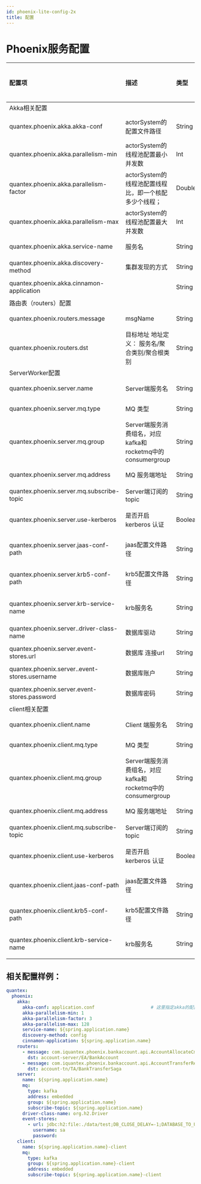 ```yaml
---
id: phoenix-lite-config-2x
title: 配置
---
```


# Phoenix服务配置

| 配置项                                        | 描述                                                       | 类型    | 默认值 | 是否必填 | 重要等级 | 备注 | 有效值                                 |
| :-------------------------------------------- | :--------------------------------------------------------- | :------ | :----- | :------- | :------- | :--- | :------------------------------------- |
| Akka相关配置                                  |                                                            |         |        |          |          |      |                                        |
| quantex.phoenix.akka.akka-conf                | actorSystem的配置文件路径                                  | String  |        | 必填     | 高       |      | application.conf，application-k8s.conf |
| quantex.phoenix.akka.parallelism-min          | actorSystem的线程池配置最小并发数                          | Int     | 1      | 非必填   | 高       |      |                                        |
| quantex.phoenix.akka.parallelism-factor       | actorSystem的线程池配置线程比，即一个核配多少个线程；      | Double  | 3      | 非必填   | 高       |      |                                        |
| quantex.phoenix.akka.parallelism-max          | actorSystem的线程池配置最大并发数                          | Int     | 128    | 非必填   | 高       |      |                                        |
| quantex.phoenix.akka.service-name             | 服务名                                                     | String  | 无     | 必填     | 高       |      |                                        |
| quantex.phoenix.akka.discovery-method         | 集群发现的方式                                             | String  |        | 必填     | 高       |      | config，kubernetes-api                 |
| quantex.phoenix.akka.cinnamon-application     |                                                            | String  | 无     | 必填     | 高       |      |                                        |
| 路由表（routers）配置                         |                                                            |         |        |          |          |      |                                        |
| quantex.phoenix.routers.message               | msgName                                                    | String  | 无     | 必填     | 高       |      |                                        |
| quantex.phoenix.routers.dst                   | 目标地址   地址定义： 服务名/聚合类别/聚合根类别           | String  | 无     | 必填     | 高       |      |                                        |
| ServerWorker配置                              |                                                            |         |        |          |          |      |                                        |
| quantex.phoenix.server.name                   | Server端服务名                                             | String  | 无     | 必填     | 高       |      |                                        |
| quantex.phoenix.server.mq.type                | MQ 类型                                                    | String  | 无     | 必填     | 高       |      | kafka                                  |
| quantex.phoenix.server.mq.group               | Server端服务消费组名，对应kafka和rocketmq中的consumergroup | String  | 无     | 必填     | 高       |      |                                        |
| quantex.phoenix.server.mq.address             | MQ 服务端地址                                              | String  | 无     | 必填     | 高       |      |                                        |
| quantex.phoenix.server.mq.subscribe-topic     | Server端订阅的 topic                                       | String  | 无     | 必填     | 高       |      |                                        |
| quantex.phoenix.server.use-kerberos           | 是否开启 kerberos 认证                                     | Boolean | false  | 非必填   | 低       |      | Kerberos 认证相关配置                  |
| quantex.phoenix.server.jaas-conf-path         | jaas配置文件路径                                           | String  | 无     | 非必填   | 低       |      |                                        |
| quantex.phoenix.server.krb5-conf-path         | krb5配置文件路径                                           | String  | 无     | 非必填   | 低       |      |                                        |
| quantex.phoenix.server.krb-service-name       | krb服务名                                                  | String  | 无     | 非必填   | 低       |      |                                        |
| quantex.phoenix.server..driver-class-name     | 数据库驱动                                                 | String  | 无     | 必填     | 高       |      | event store 相关配置                   |
| quantex.phoenix.server.event-stores.url       | 数据库 连接url                                             | String  | 无     | 必填     | 高       |      |                                        |
| quantex.phoenix.server..event-stores.username | 数据库账户                                                 | String  | 无     | 必填     | 高       |      |                                        |
| quantex.phoenix.server.event-stores.password  | 数据库密码                                                 | String  | 无     | 必填     | 高       |      |                                        |
| client相关配置                                |                                                            |         |        |          |          |      |                                        |
| quantex.phoenix.client.name                   | Client 端服务名                                            | String  | 无     | 必填     | 高       |      |                                        |
| quantex.phoenix.client.mq.type                | MQ 类型                                                    | String  | 无     | 必填     | 高       |      | kafka                                  |
| quantex.phoenix.client.mq.group               | Server端服务消费组名，对应kafka和rocketmq中的consumergroup | String  | 无     | 必填     | 高       |      |                                        |
| quantex.phoenix.client.mq.address             | MQ 服务端地址                                              | String  | 无     | 必填     | 高       |      |                                        |
| quantex.phoenix.client.mq.subscribe-topic     | Server端订阅的 topic                                       | String  | 无     | 必填     | 高       |      |                                        |
| quantex.phoenix.client.use-kerberos           | 是否开启 kerberos 认证                                     | Boolean | false  | 非必填   | 低       |      | Kerberos 认证相关配置                  |
| quantex.phoenix.client.jaas-conf-path         | jaas配置文件路径                                           | String  | 无     | 非必填   | 低       |      |                                        |
| quantex.phoenix.client.krb5-conf-path         | krb5配置文件路径                                           | String  | 无     | 非必填   | 低       |      |                                        |
| quantex.phoenix.client.krb-service-name       | krb服务名                                                  | String  | 无     | 非必填   | 低       |      |                                        |

## 相关配置样例：

```yaml
quantex:
  phoenix:
    akka:
      akka-conf: application.conf                     # 这里指定akka的配置文件
      akka-parallelism-min: 1
      akka-parallelism-factor: 3
      akka-parallelism-max: 128
      service-name: ${spring.application.name}
      discovery-method: config
      cinnamon-application: ${spring.application.name}
    routers:
      - message: com.iquantex.phoenix.bankaccount.api.AccountAllocateCmd
        dst: account-server/EA/BankAccount
      - message: com.iquantex.phoenix.bankaccount.api.AccountTransferReq
        dst: account-tn/TA/BankTransferSaga
    server:
      name: ${spring.application.name}
      mq:
        type: kafka
        address: embedded
        group: ${spring.application.name}
        subscribe-topic: ${spring.application.name}
      driver-class-name: org.h2.Driver
      event-stores:
        - url: jdbc:h2:file:./data/test;DB_CLOSE_DELAY=-1;DATABASE_TO_UPPER=FALSE;INIT=CREATE SCHEMA IF NOT EXISTS PUBLIC
          username: sa
          password:
    client:
      name: ${spring.application.name}-client
      mq:
        type: kafka
        group: ${spring.application.name}-client
        address: embedded
        subscribe-topic: ${spring.application.name}-client
```

